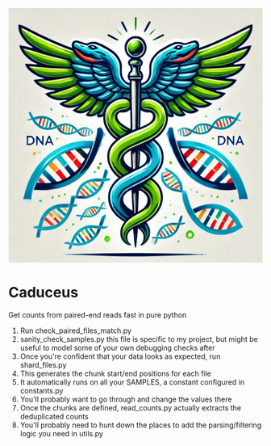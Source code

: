 ![Caduceus Logo](caduceus.png)

# Caduceus
Get counts from paired-end reads fast in pure python
1. Run check_paired_files_match.py
2. sanity_check_samples.py this file is specific to my project, but might be useful to model some of your own debugging checks after
3. Once you're confident that your data looks as expected, run shard_files.py
4. This generates the chunk start/end positions for each file
5. It automatically runs on all your SAMPLES, a constant configured in constants.py
6. You'll probably want to go through and change the values there
7. Once the chunks are defined, read_counts.py actually extracts the deduplicated counts
8. You'll probably need to hunt down the places to add the parsing/filtering logic you need in utils.py
